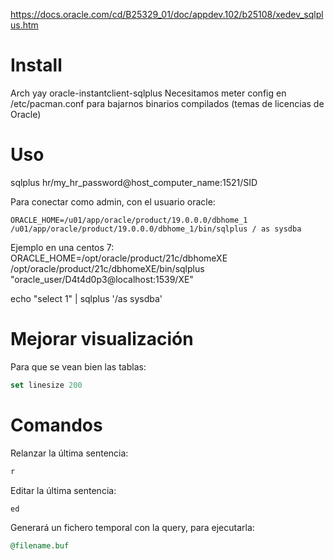 <https://docs.oracle.com/cd/B25329_01/doc/appdev.102/b25108/xedev_sqlplus.htm>

# Install

Arch
yay oracle-instantclient-sqlplus
  Necesitamos meter config en /etc/pacman.conf para bajarnos binarios compilados (temas de licencias de Oracle)

# Uso

sqlplus hr/my_hr_password@host_computer_name:1521/SID

Para conectar como admin, con el usuario oracle:

```
ORACLE_HOME=/u01/app/oracle/product/19.0.0.0/dbhome_1 /u01/app/oracle/product/19.0.0.0/dbhome_1/bin/sqlplus / as sysdba
```

Ejemplo en una centos 7:
ORACLE_HOME=/opt/oracle/product/21c/dbhomeXE /opt/oracle/product/21c/dbhomeXE/bin/sqlplus  "oracle_user/D4t4d0p3@localhost:1539/XE"

echo "select 1" | sqlplus '/as sysdba'

# Mejorar visualización

Para que se vean bien las tablas:

```sql
set linesize 200
```

# Comandos

Relanzar la última sentencia:

```sql
r
```

Editar la última sentencia:

```sql
ed
```

Generará un fichero temporal con la query, para ejecutarla:

```sql
@filename.buf
```

```
